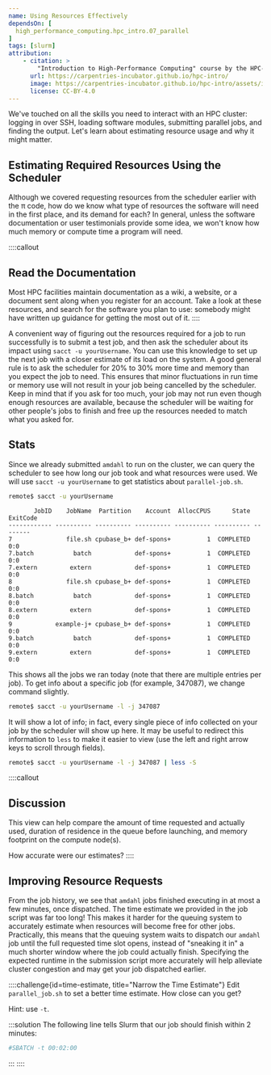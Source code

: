 ```yaml
---
name: Using Resources Effectively
dependsOn: [
  high_performance_computing.hpc_intro.07_parallel
]
tags: [slurm]
attribution: 
    - citation: >
        "Introduction to High-Performance Computing" course by the HPC-carpentries
      url: https://carpentries-incubator.github.io/hpc-intro/
      image: https://carpentries-incubator.github.io/hpc-intro/assets/img/incubator-logo-blue.svg
      license: CC-BY-4.0
---
```


We've touched on all the skills you need to interact with an HPC cluster:
logging in over SSH, loading software modules, submitting parallel jobs, and
finding the output. Let's learn about estimating resource usage and why it
might matter.

## Estimating Required Resources Using the Scheduler

Although we covered requesting resources from the scheduler earlier with the
π code, how do we know what type of resources the software will need in
the first place, and its demand for each? In general, unless the software
documentation or user testimonials provide some idea, we won't know how much
memory or compute time a program will need.

::::callout

## Read the Documentation

Most HPC facilities maintain documentation as a wiki, a website, or a
document sent along when you register for an account. Take a look at these
resources, and search for the software you plan to use: somebody might have
written up guidance for getting the most out of it.
::::

A convenient way of figuring out the resources required for a job to run
successfully is to submit a test job, and then ask the scheduler about its
impact using `sacct -u yourUsername`. You can use this knowledge to set up the
next job with a closer estimate of its load on the system. A good general rule
is to ask the scheduler for 20% to 30% more time and memory than you expect the
job to need. This ensures that minor fluctuations in run time or memory use
will not result in your job being cancelled by the scheduler. Keep in mind that
if you ask for too much, your job may not run even though enough resources are
available, because the scheduler will be waiting for other people's jobs to
finish and free up the resources needed to match what you asked for.

## Stats

Since we already submitted `amdahl` to run on the cluster, we can query the
scheduler to see how long our job took and what resources were used. We will
use `sacct -u yourUsername` to get statistics about `parallel-job.sh`.

```bash
remote$ sacct -u yourUsername
```

```text
       JobID    JobName  Partition    Account  AllocCPUS      State ExitCode
------------ ---------- ---------- ---------- ---------- ---------- --------
7               file.sh cpubase_b+ def-spons+          1  COMPLETED      0:0
7.batch           batch            def-spons+          1  COMPLETED      0:0
7.extern         extern            def-spons+          1  COMPLETED      0:0
8               file.sh cpubase_b+ def-spons+          1  COMPLETED      0:0
8.batch           batch            def-spons+          1  COMPLETED      0:0
8.extern         extern            def-spons+          1  COMPLETED      0:0
9            example-j+ cpubase_b+ def-spons+          1  COMPLETED      0:0
9.batch           batch            def-spons+          1  COMPLETED      0:0
9.extern         extern            def-spons+          1  COMPLETED      0:0
```

This shows all the jobs we ran today (note that there are multiple entries per
job).
To get info about a specific job (for example, 347087), we change command
slightly.

```bash
remote$ sacct -u yourUsername -l -j 347087
```

It will show a lot of info; in fact, every single piece of info collected on
your job by the scheduler will show up here. It may be useful to redirect this
information to `less` to make it easier to view (use the left and right arrow
keys to scroll through fields).

```bash
remote$ sacct -u yourUsername -l -j 347087 | less -S
```

::::callout

## Discussion

This view can help compare the amount of time requested and actually
used, duration of residence in the queue before launching, and memory
footprint on the compute node(s).

How accurate were our estimates?
::::

## Improving Resource Requests

From the job history, we see that `amdahl` jobs finished executing in
at most a few minutes, once dispatched. The time estimate we provided
in the job script was far too long! This makes it harder for the
queuing system to accurately estimate when resources will become free
for other jobs. Practically, this means that the queuing system waits
to dispatch our `amdahl` job until the full requested time slot opens,
instead of "sneaking it in" a much shorter window where the job could
actually finish. Specifying the expected runtime in the submission
script more accurately will help alleviate cluster congestion and may
get your job dispatched earlier.

::::challenge{id=time-estimate, title="Narrow the Time Estimate"}
Edit `parallel_job.sh` to set a better time estimate. How close can you get?

Hint: use `-t`.

:::solution
The following line tells Slurm that our job should finish within 2 minutes:

```bash
#SBATCH -t 00:02:00
```

:::
::::
